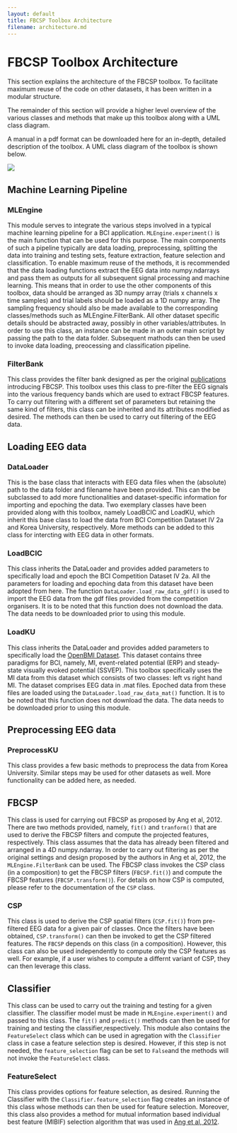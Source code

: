 ```yaml
---
layout: default
title: FBCSP Toolbox Architecture
filename: architecture.md
---
```


# FBCSP Toolbox Architecture
This section explains the architecture of the FBCSP toolbox. 
To facilitate maximum reuse of the code on other datasets, it has been written in a modular structure.

The remainder of this section will provide a higher level overview of the various classes and methods that make up this toolbox along with a UML class diagram.

A manual in a pdf format can be downloaded here for an in-depth, detailed description of the toolbox. A UML class diagram of the toolbox is shown below.

<img src="{{site.baseurl}}/images/uml_class.png">

## Machine Learning Pipeline

### MLEngine

This module serves to integrate the various steps involved in a typical machine learning pipeline for a BCI application. `MLEngine.experiment()` is the main function that can be used for this purpose. The main components of such a pipeline typically are data loading, preprocessing, splitting the data into training and testing sets, feature extraction, feature selection and classification. To enable maximum reuse of the methods, it is recommended that the data loading functions extract the EEG data into numpy.ndarrays and pass them as outputs for all subsequent signal processing and machine learning. This means that in order to use the other components of this toolbox, data should be arranged as 3D numpy array (trials x channels x time samples) and trial labels should be loaded as a 1D numpy array. The sampling frequency should also be made available to the corresponding classes/methods such as MLEngine.FilterBank. All other dataset specific details should be abstracted away, possibly in other variables/attributes. In order to use this class, an instance can be made in an outer main script by passing the path to the data folder. Subsequent mathods can then be used to invoke data loading, preocessing and classification pipeline. 

### FilterBank

This class provides the filter bank designed as per the original <a href="https://fbcsptoolbox.github.io/publications">publications</a> introducing FBCSP. This toolbox uses this class to pre-filter the EEG signals into the various frequency bands which are used to extract FBCSP features. To carry out filtering with a different set of parameters but retaining the same kind of filters, this class can be inherited and its attributes modified as desired. The methods can then be used to carry out filtering of the EEG data.

## Loading EEG data

### DataLoader

This is the base class that interacts with EEG data files when the (absolute) path to the data folder and filename have been provided. This can the be subclassed to add more functionalities and dataset-specific information for importing and epoching the data. Two exemplary classes have been provided along with this toolbox, namely LoadBCIC and LoadKU, which inherit this base class to load the data from BCI Competition Dataset IV 2a and Korea University, respectively. More methods can be added to this class for intercting with EEG data in other formats.

### LoadBCIC

This class inherits the DataLoader and provides added parameters to specifically load and epoch the BCI Competition Dataset IV 2a. All the parameters for loading and epoching data from this dataset have been adopted from here. The function `DataLoader.load_raw_data_gdf()` is used to import the EEG data from the gdf files provided from the competition organisers. It is to be noted that this function does not download the data. The data needs to be downloaded prior to using this module.

### LoadKU

This class inherits the DataLoader and provides added parameters to specifically load the <a href="http://gigadb.org/dataset/100542">OpenBMI Dataset</a>. This dataset contains three paradigms for BCI, namely, MI, event-related potential (ERP) and steady-state visually evoked potential (SSVEP). This toolbox specifically uses the MI data from this dataset which consists of two classes: left vs right hand MI. The dataset comprises EEG data in .mat files. Epoched data from these files are loaded using the `DataLoader.load_raw_data_mat()` function. It is to be noted that this function does not download the data. The data needs to be downloaded prior to using this module.

## Preprocessing EEG data

### PreprocessKU

This class provides a few basic methods to preprocess the data from Korea University. Similar steps may be used for other datasets as well. More functionality can be added here, as needed.

## FBCSP 

This class is used for carrying out FBCSP as proposed by Ang et al, 2012. There are two methods provided, namely, `fit()` and `tranform()` that are used to derive the FBCSP filters and compute the projected features, respectively. This class assumes that the data has already been filtered and arranged in a 4D numpy.ndarray. In order to carry out filtering as per the original settings and design proposed by the authors in Ang et al, 2012, the `MLEngine.FilterBank` can be used. The FBCSP class invokes the CSP class (in a composition) to get the FBCSP filters (`FBCSP.fit()`) and compute the FBCSP features (`FBCSP.transform()`). For details on how CSP is computed, please refer to the documentation of the `CSP` class.

### CSP

This class is used to derive the CSP spatial filters (`CSP.fit()`) from pre-filtered EEG data for a given pair of classes. Once the filters have been obtained, `CSP.transform()` can then be invoked to get the CSP filtered features. The `FBCSP` depends on this class (in a composition). However, this class can also be used independently to compute only the CSP features as well. For example, if a user wishes to compute a differnt variant of CSP, they can then leverage this class.

## Classifier

This class can be used to carry out the training and testing for a given classifier. The classifier model must be made in `MLEngine.experiment()` and passed to this class. The `fit()` and `predict()` methods can then be used for training and testing the classifier,respectively. This module also contains the `FeatureSelect` class which can be used in agregation with the `Classifier` class in case a feature selection step is desired. However, if this step is not needed, the `feature_selection` flag can be set to `False`and the methods will not invoke the `FeatureSelect` class. 

### FeatureSelect

This class provides options for feature selection, as desired. Running the Classifier with the `Classifier.feature_selection` flag creates an instance of this class whose methods can then be used for feature selection. Moreover, this class also provides a method for mutual information based individual best feature (MIBIF) selection algorithm that was used in <a href="https://www.frontiersin.org/articles/10.3389/fnins.2012.00039/full">Ang et al, 2012</a>. 
